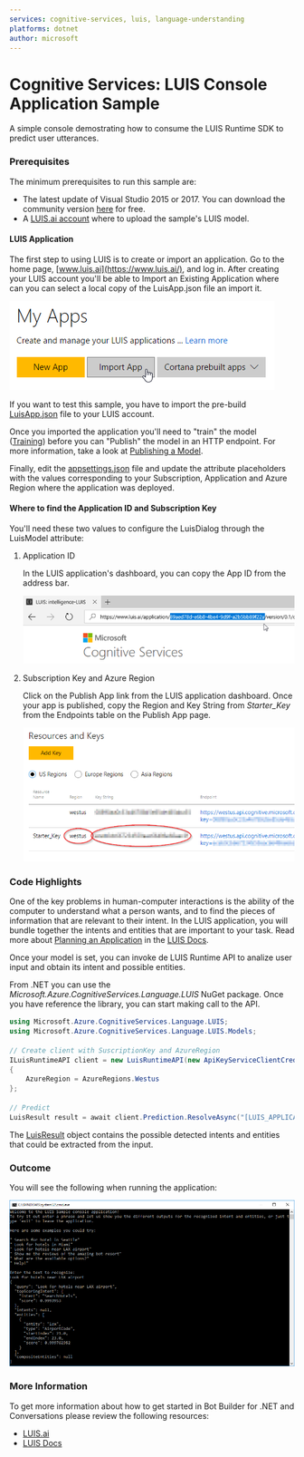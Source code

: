 ```yaml
---
services: cognitive-services, luis, language-understanding
platforms: dotnet
author: microsoft
---
```


# Cognitive Services: LUIS Console Application Sample

A simple console demostrating how to consume the LUIS Runtime SDK to predict user utterances.

### Prerequisites

The minimum prerequisites to run this sample are:
* The latest update of Visual Studio 2015 or 2017. You can download the community version [here](http://www.visualstudio.com) for free.
* A [LUIS.ai account](https://www.luis.ai/) where to upload the sample's LUIS model.

#### LUIS Application

The first step to using LUIS is to create or import an application. Go to the home page, [www.luis.ai](https://www.luis.ai/), and log in. After creating your LUIS account you'll be able to Import an Existing Application where can you can select a local copy of the LuisApp.json file an import it.

![Import an Existing Application](images/prereqs-import.png)

If you want to test this sample, you have to import the pre-build [LuisApp.json](LuisApp.json) file to your LUIS account.

Once you imported the application you'll need to "train" the model ([Training](https://docs.microsoft.com/en-us/azure/cognitive-services/luis/train-test)) before you can "Publish" the model in an HTTP endpoint. For more information, take a look at [Publishing a Model](https://docs.microsoft.com/en-us/azure/cognitive-services/luis/publishapp).

Finally, edit the [appsettings.json](Microsoft.Azure.CognitiveServices.LUIS.Sample/appsettings.json) file and update the attribute placeholders with the values corresponding to your Subscription, Application and Azure Region where the application was deployed.

#### Where to find the Application ID and Subscription Key

You'll need these two values to configure the LuisDialog through the LuisModel attribute:

1. Application ID

    In the LUIS application's dashboard, you can copy the App ID from the address bar.

    ![App Settings](images/prereqs-appid.png)

2. Subscription Key and Azure Region

    Click on the Publish App link from the LUIS application dashboard.  Once your app is published, copy the Region and Key String from *Starter_Key* from the Endpoints table on the Publish App page.

    ![Programmatic API Key](images/prereqs-apikey.png)


### Code Highlights

One of the key problems in human-computer interactions is the ability of the computer to understand what a person wants, and to find the pieces of information that are relevant to their intent. In the LUIS application, you will bundle together the intents and entities that are important to your task. Read more about [Planning an Application](https://docs.microsoft.com/en-us/azure/cognitive-services/luis/plan-your-app) in the [LUIS Docs](https://docs.microsoft.com/en-us/azure/cognitive-services/luis/).

Once your model is set, you can invoke de LUIS Runtime API to analize user input and obtain its intent and possible entities.

From .NET you can use the *Microsoft.Azure.CognitiveServices.Language.LUIS* NuGet package. Once you have reference the library, you can start making call to the API.

````C#
using Microsoft.Azure.CognitiveServices.Language.LUIS;
using Microsoft.Azure.CognitiveServices.Language.LUIS.Models;

// Create client with SuscriptionKey and AzureRegion
ILuisRuntimeAPI client = new LuisRuntimeAPI(new ApiKeyServiceClientCredentials("[LUIS_SUBSCRIPTION_KEY]"))
{
    AzureRegion = AzureRegions.Westus
};

// Predict
LuisResult result = await client.Prediction.ResolveAsync("[LUIS_APPLICATION_ID]", "Text to Predict or User input");
````

The [LuisResult](https://github.com/Azure/azure-sdk-for-net/blob/psSdkJson6/src/SDKs/CognitiveServices/dataPlane/Language/LUIS-Runtime/Generated/Models/LuisResult.cs) object contains the possible detected intents and entities that could be extracted from the input.

### Outcome

You will see the following when running the application:

![Sample Outcome](images/outcome.png)

### More Information

To get more information about how to get started in Bot Builder for .NET and Conversations please review the following resources:
* [LUIS.ai](https://www.luis.ai)
* [LUIS Docs](https://docs.microsoft.com/en-us/azure/cognitive-services/luis/)
